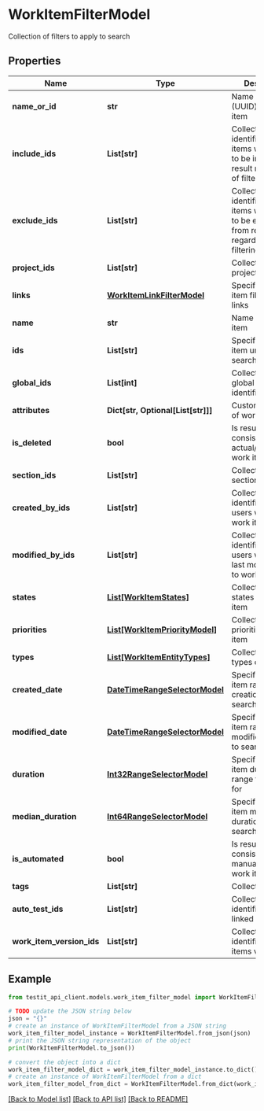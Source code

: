 # WorkItemFilterModel

Collection of filters to apply to search

## Properties

Name | Type | Description | Notes
------------ | ------------- | ------------- | -------------
**name_or_id** | **str** | Name or identifier (UUID) of work item | [optional] 
**include_ids** | **List[str]** | Collection of identifiers of work items which need to be included in result regardless of filtering | [optional] 
**exclude_ids** | **List[str]** | Collection of identifiers of work items which need to be excluded from result regardless of filtering | [optional] 
**project_ids** | **List[str]** | Collection of project identifiers | [optional] 
**links** | [**WorkItemLinkFilterModel**](WorkItemLinkFilterModel.md) | Specifies a work item filter by its links | [optional] 
**name** | **str** | Name of work item | [optional] 
**ids** | **List[str]** | Specifies a work item unique IDs to search for | [optional] 
**global_ids** | **List[int]** | Collection of global (integer) identifiers | [optional] 
**attributes** | **Dict[str, Optional[List[str]]]** | Custom attributes of work item | [optional] 
**is_deleted** | **bool** | Is result must consist of only actual/deleted work items | [optional] 
**section_ids** | **List[str]** | Collection of section identifiers | [optional] 
**created_by_ids** | **List[str]** | Collection of identifiers of users who created work item | [optional] 
**modified_by_ids** | **List[str]** | Collection of identifiers of users who applied last modification to work item | [optional] 
**states** | [**List[WorkItemStates]**](WorkItemStates.md) | Collection of states of work item | [optional] 
**priorities** | [**List[WorkItemPriorityModel]**](WorkItemPriorityModel.md) | Collection of priorities of work item | [optional] 
**types** | [**List[WorkItemEntityTypes]**](WorkItemEntityTypes.md) | Collection of types of work item | [optional] 
**created_date** | [**DateTimeRangeSelectorModel**](DateTimeRangeSelectorModel.md) | Specifies a work item range of creation date to search for | [optional] 
**modified_date** | [**DateTimeRangeSelectorModel**](DateTimeRangeSelectorModel.md) | Specifies a work item range of last modification date to search for | [optional] 
**duration** | [**Int32RangeSelectorModel**](Int32RangeSelectorModel.md) | Specifies a work item duration range to search for | [optional] 
**median_duration** | [**Int64RangeSelectorModel**](Int64RangeSelectorModel.md) | Specifies a work item median duration range to search for | [optional] 
**is_automated** | **bool** | Is result must consist of only manual/automated work items | [optional] 
**tags** | **List[str]** | Collection of tags | [optional] 
**auto_test_ids** | **List[str]** | Collection of identifiers of linked autotests | [optional] 
**work_item_version_ids** | **List[str]** | Collection of identifiers work items versions. | [optional] 

## Example

```python
from testit_api_client.models.work_item_filter_model import WorkItemFilterModel

# TODO update the JSON string below
json = "{}"
# create an instance of WorkItemFilterModel from a JSON string
work_item_filter_model_instance = WorkItemFilterModel.from_json(json)
# print the JSON string representation of the object
print(WorkItemFilterModel.to_json())

# convert the object into a dict
work_item_filter_model_dict = work_item_filter_model_instance.to_dict()
# create an instance of WorkItemFilterModel from a dict
work_item_filter_model_from_dict = WorkItemFilterModel.from_dict(work_item_filter_model_dict)
```
[[Back to Model list]](../README.md#documentation-for-models) [[Back to API list]](../README.md#documentation-for-api-endpoints) [[Back to README]](../README.md)


